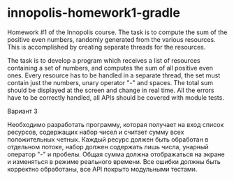 # innopolis-homework1-gradle
Homework #1 of the Innopolis course. The task is to compute the sum of the positive even numbers, randomly generated from the various resources. This is accomplished by creating separate threads for the resources.

The task is to develop a program which receives a list of resources containing a set of numbers, and computes the sum of all positive even ones. Every resource has to be handled in a separate thread, the set must contain just the numbers, unary operator "-" and spaces. The total sum should be displayed at the screen and change in real time. All the errors have to be correctly handled, all APIs should be covered with module tests.

Вариант 3

Необходимо разработать программу, которая получает на вход список ресурсов, содержащих набор чисел и считает сумму всех положительных четных. Каждый ресурс должен быть обработан в отдельном потоке, набор должен содержать лишь числа, унарный оператор "-" и пробелы. Общая сумма должна отображаться на экране и изменяться в режиме реального времени. Все ошибки должны быть корректно обработаны, все API покрыто модульными тестами.
